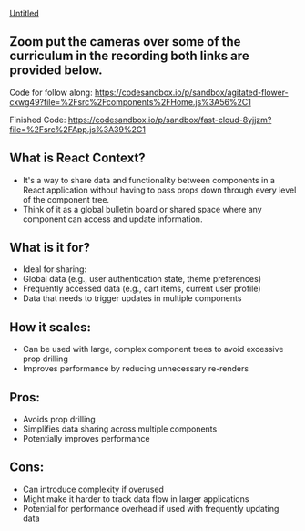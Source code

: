 [Untitled](https://prod-files-secure.s3.us-west-2.amazonaws.com/6aef2f33-de49-4357-824c-927199bca931/660d51a8-2867-4c82-99f5-1f395c810e45/Untitled.mp4)

## Zoom put the cameras over some of the curriculum in the recording both links are provided below.

Code for follow along: https://codesandbox.io/p/sandbox/agitated-flower-cxwg49?file=%2Fsrc%2Fcomponents%2FHome.js%3A56%2C1

Finished Code: https://codesandbox.io/p/sandbox/fast-cloud-8yjjzm?file=%2Fsrc%2FApp.js%3A39%2C1

## What is React Context?

- It's a way to share data and functionality between components in a React application without having to pass props down through every level of the component tree.
- Think of it as a global bulletin board or shared space where any component can access and update information.

## What is it for?

- Ideal for sharing:
- Global data (e.g., user authentication state, theme preferences)
- Frequently accessed data (e.g., cart items, current user profile)
- Data that needs to trigger updates in multiple components

## How it scales:

- Can be used with large, complex component trees to avoid excessive prop drilling
- Improves performance by reducing unnecessary re-renders

## Pros:

- Avoids prop drilling
- Simplifies data sharing across multiple components
- Potentially improves performance

## Cons:

- Can introduce complexity if overused
- Might make it harder to track data flow in larger applications
- Potential for performance overhead if used with frequently updating data